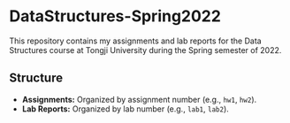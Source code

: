 # DataStructures-Spring2022

This repository contains my assignments and lab reports for the Data Structures course at Tongji University during the Spring semester of 2022.

## Structure

* **Assignments:** Organized by assignment number (e.g., `hw1`, `hw2`).
* **Lab Reports:** Organized by lab number (e.g., `lab1`, `lab2`).
